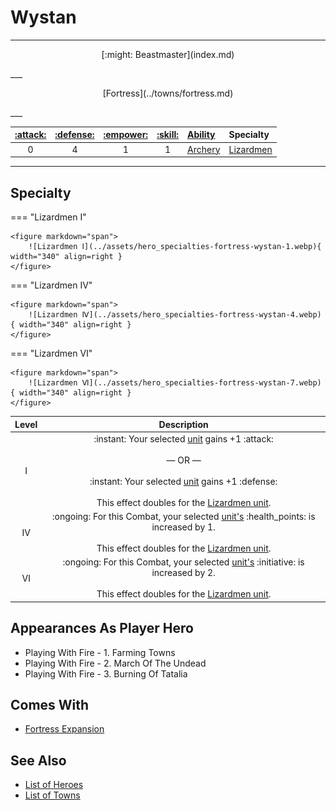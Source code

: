 # Wystan

___
<p style="text-align: center;" markdown>[:might: Beastmaster](index.md)</p>
___
<p style="text-align: center;" markdown>[Fortress](../towns/fortress.md)</p>
___

| [:attack:](../statistics/attack.md) | [:defense:](../statistics/defense.md) | [:empower:](../statistics/power.md) | [:skill:](../statistics/knowledge.md) | [Ability](../abilities/index.md) | Specialty |
| :---: | :---: | :---: | :---: | :--- | :--- |
| 0 | 4 | 1 | 1 | [Archery](../abilities/archery.md) | [Lizardmen](#specialty) |

___


## Specialty

=== "Lizardmen Ⅰ"

    <figure markdown="span">
        ![Lizardmen Ⅰ](../assets/hero_specialties-fortress-wystan-1.webp){ width="340" align=right }
    </figure>

=== "Lizardmen Ⅳ"

    <figure markdown="span">
        ![Lizardmen Ⅳ](../assets/hero_specialties-fortress-wystan-4.webp){ width="340" align=right }
    </figure>

=== "Lizardmen Ⅵ"

    <figure markdown="span">
        ![Lizardmen Ⅵ](../assets/hero_specialties-fortress-wystan-7.webp){ width="340" align=right }
    </figure>


| Level | Description |
| :---: | :---: |
| Ⅰ | :instant: Your selected [unit](../units/index.md) gains +1 :attack:<br><br>— OR —<br><br>:instant: Your selected [unit](../units/index.md) gains +1 :defense:<br><br>This effect doubles for the [Lizardmen unit](../units/lizardmen.md). |
| Ⅳ | :ongoing: For this Combat, your selected [unit's](../units/index.md) :health_points: is increased by 1.<br><br>This effect doubles for the [Lizardmen unit](../units/lizardmen.md). |
| Ⅵ | :ongoing: For this Combat, your selected [unit's](../units/index.md) :initiative: is increased by 2.<br><br>This effect doubles for the [Lizardmen unit](../units/lizardmen.md). |


## Appearances As Player Hero

- Playing With Fire - 1. Farming Towns
- Playing With Fire - 2. March Of The Undead
- Playing With Fire - 3. Burning Of Tatalia


## Comes With

- [Fortress Expansion](../content.md)


## See Also

- [List of Heroes](index.md)
- [List of Towns](../towns/index.md)
